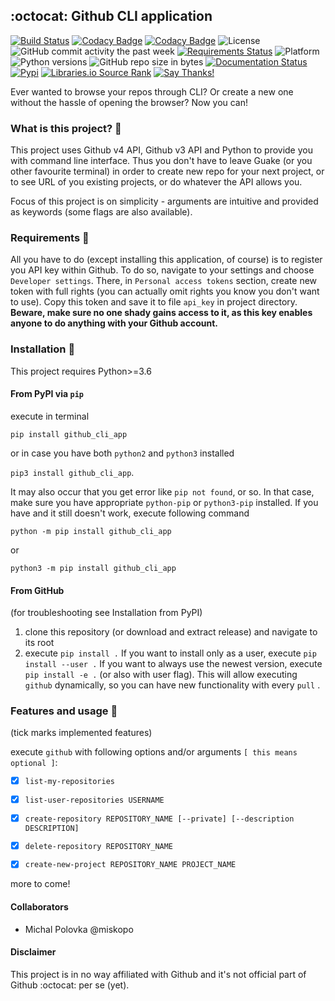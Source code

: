 ## :octocat: Github CLI application
[![Build Status](https://img.shields.io/travis/miskopo/github_cli_app.svg?logo=travis-ci)](https://travis-ci.org/miskopo/github_cli_app)
[![Codacy Badge](https://api.codacy.com/project/badge/Coverage/e2df8b89fe57485b8a9b798af0578acc)](https://www.codacy.com/app/miskopo/github_cli_app?utm_source=github.com&utm_medium=referral&utm_content=miskopo/github_cli_app&utm_campaign=Badge_Coverage)
[![Codacy Badge](https://api.codacy.com/project/badge/Grade/e2df8b89fe57485b8a9b798af0578acc)](https://www.codacy.com/app/miskopo/github_cli_app?utm_source=github.com&amp;utm_medium=referral&amp;utm_content=miskopo/github_cli_app&amp;utm_campaign=Badge_Grade)
![License](https://img.shields.io/github/license/miskopo/github_cli_app.svg)
![GitHub commit activity the past week](https://img.shields.io/github/commit-activity/w/miskopo/github_cli_app.svg)
[![Requirements Status](https://requires.io/github/miskopo/github_cli_app/requirements.svg?branch=master)](https://requires.io/github/miskopo/github_cli_app/requirements/?branch=master)
![Platform](https://img.shields.io/badge/platform-linux-%23FCC624.svg?logo=linux)
![Python versions](https://img.shields.io/badge/python-3.6|3.7-3776AB.svg?logo=python)
![GitHub repo size in bytes](https://img.shields.io/github/repo-size/miskopo/github_cli_app.svg)
[![Documentation Status](https://readthedocs.org/projects/github-cli-app/badge/?version=latest)](https://github-cli-app.readthedocs.io/en/latest/?badge=latest)
[![Pypi](https://img.shields.io/pypi/v/github_cli_app.svg)](https://pypi.org/project/github_cli_app/)
[![Libraries.io Source Rank](https://img.shields.io/librariesio/sourcerank/pypi/github_cli_app.svg)](https://libraries.io/pypi/github_cli_app)
[![Say Thanks!](https://img.shields.io/badge/Say%20Thanks-!-1EAEDB.svg)](https://saythanks.io/to/miskopo)

Ever wanted to browse your repos through CLI? Or create a new one without the hassle of opening the browser? Now you can!

### What is this project? :camel: 
This project uses Github v4 API, Github v3 API and Python to provide you with command line interface. Thus you don't have to leave Guake (or you other favourite terminal) in order to
create new repo for your next project, or to see URL of you existing projects, or do whatever the API allows you.

Focus of this project is on simplicity - arguments are intuitive and provided as keywords (some flags are also available).

### Requirements :rocket:

All you have to do (except installing this application, of course) is to register you API key within Github. To do so, navigate to your settings and choose `Developer settings`.
There, in `Personal access tokens` section, create new token with full rights (you can actually omit rights you know you don't want to use). Copy this token and save it to file 
`api_key` in project directory. **Beware, make sure no one shady gains access to it, as this key enables anyone to do anything with your Github account.**


### Installation  :whale:

This project requires Python>=3.6


#### From PyPI via `pip`
execute in terminal

`pip install github_cli_app`

or in case you have both `python2` and `python3` installed

`pip3 install github_cli_app`.

It may also occur that you get error like `pip not found`, or so. In that case, make sure you have appropriate `python-pip` or `python3-pip` installed.
If you have and it still doesn't work, execute following command

`python -m pip install github_cli_app`

or 

`python3 -m pip install github_cli_app`

#### From GitHub
(for troubleshooting see Installation from PyPI)

1. clone this repository (or download and extract release) and navigate to its root
2. execute `pip install .`
If you want to install only as a user, execute `pip install --user .`
If you want to always use the newest version, execute `pip install -e .` (or also with user flag). This will allow executing `github` dynamically, so you can have new functionality with every `pull` .


### Features and usage :construction: 
(tick marks implemented features) 

execute `github` with following options and/or arguments `[ this means optional ]`:

- [x]  `list-my-repositories `
- [x]  `list-user-repositories USERNAME `
- [x]  `create-repository REPOSITORY_NAME [--private] [--description DESCRIPTION]`
- [x]  `delete-repository REPOSITORY_NAME `
- [x]  `create-new-project REPOSITORY_NAME PROJECT_NAME`


more to come!

#### Collaborators
- Michal Polovka    @miskopo

#### Disclaimer
This project is in no way affiliated with Github and it's not official part of Github :octocat: per se (yet).
